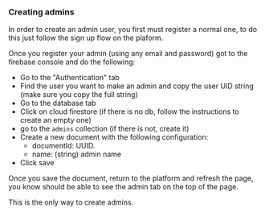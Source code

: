 
### Creating admins

In order to create an admin user, you first must register a normal one, to do this just follow the sign up flow on the plaform.

Once you register your admin (using any email and password) got to the firebase console and do the following:

- Go to the "Authentication" tab
- Find the user you want to make an admin and copy the user UID string (make sure you copy the full string)
- Go to the database tab
- Click on cloud firestore (if there is no db, follow the instructions to create an empty one)
- go to the `admins` collection (if there is not, create it)
- Create a new document with the following configuration:
  - documentId: UUID.
  - name: (string) admin name
- Click save

Once you save the document, return to the platform and refresh the page, you know should be able to see the admin tab on the top of the page.

This is the only way to create admins.

